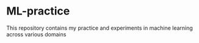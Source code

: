 # ML-practice
 This repository contains my practice and experiments in machine learning across various domains
